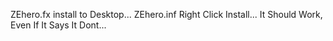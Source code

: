 ZEhero.fx install to Desktop...
ZEhero.inf Right Click Install... 
It Should Work, Even If It Says It Dont...

